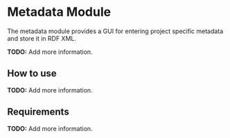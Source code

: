 # Metadata Module

The metadata module provides a GUI for entering project specific metadata and store it in RDF XML.

__TODO:__ Add more information.

## How to use

__TODO:__ Add more information.

## Requirements

__TODO:__ Add more information.
